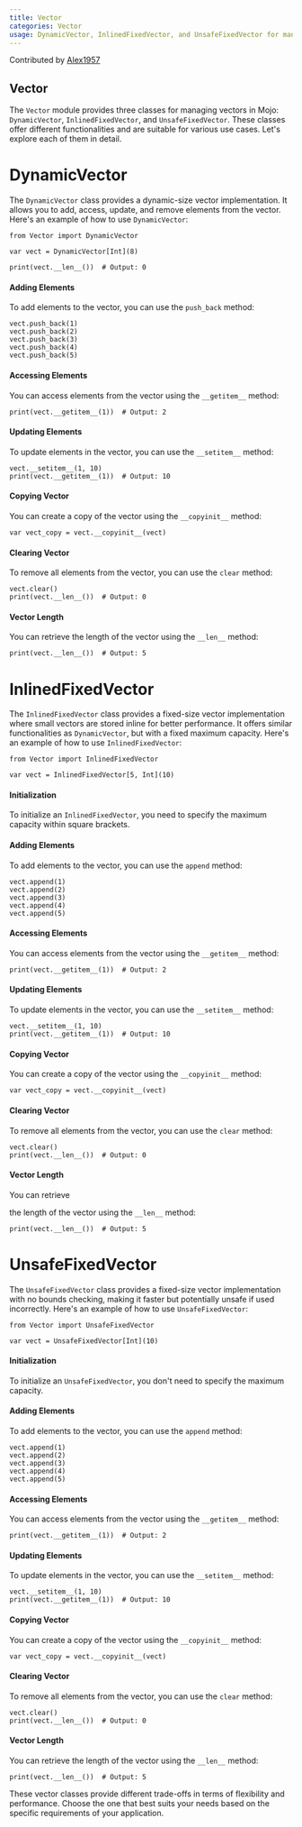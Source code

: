 ```yaml
---
title: Vector
categories: Vector
usage: DynamicVector, InlinedFixedVector, and UnsafeFixedVector for managing vectors in Mojo
---
```


Contributed by [Alex1957](https://github.com/Alex19578)

## Vector

The `Vector` module provides three classes for managing vectors in Mojo: `DynamicVector`, `InlinedFixedVector`, and `UnsafeFixedVector`. These classes offer different functionalities and are suitable for various use cases. Let's explore each of them in detail.

# DynamicVector

The `DynamicVector` class provides a dynamic-size vector implementation. It allows you to add, access, update, and remove elements from the vector. Here's an example of how to use `DynamicVector`:

```mojo
from Vector import DynamicVector

var vect = DynamicVector[Int](8)

print(vect.__len__())  # Output: 0
```

#### Adding Elements
To add elements to the vector, you can use the `push_back` method:
```mojo
vect.push_back(1)
vect.push_back(2)
vect.push_back(3)
vect.push_back(4)
vect.push_back(5)
```

#### Accessing Elements
You can access elements from the vector using the `__getitem__` method:
```mojo
print(vect.__getitem__(1))  # Output: 2
```

#### Updating Elements
To update elements in the vector, you can use the `__setitem__` method:
```mojo
vect.__setitem__(1, 10)
print(vect.__getitem__(1))  # Output: 10
```

#### Copying Vector
You can create a copy of the vector using the `__copyinit__` method:
```mojo
var vect_copy = vect.__copyinit__(vect)
```

#### Clearing Vector
To remove all elements from the vector, you can use the `clear` method:
```mojo
vect.clear()
print(vect.__len__())  # Output: 0
```

#### Vector Length
You can retrieve the length of the vector using the `__len__` method:
```mojo
print(vect.__len__())  # Output: 5
```

# InlinedFixedVector

The `InlinedFixedVector` class provides a fixed-size vector implementation where small vectors are stored inline for better performance. It offers similar functionalities as `DynamicVector`, but with a fixed maximum capacity. Here's an example of how to use `InlinedFixedVector`:

```mojo
from Vector import InlinedFixedVector

var vect = InlinedFixedVector[5, Int](10)
```

#### Initialization
To initialize an `InlinedFixedVector`, you need to specify the maximum capacity within square brackets.

#### Adding Elements
To add elements to the vector, you can use the `append` method:
```mojo
vect.append(1)
vect.append(2)
vect.append(3)
vect.append(4)
vect.append(5)
```

#### Accessing Elements
You can access elements from the vector using the `__getitem__` method:
```mojo
print(vect.__getitem__(1))  # Output: 2
```

#### Updating Elements
To update elements in the vector, you can use the `__setitem__` method:
```mojo
vect.__setitem__(1, 10)
print(vect.__getitem__(1))  # Output: 10
```

#### Copying Vector
You can create a copy of the vector using the `__copyinit__` method:
```mojo
var vect_copy = vect.__copyinit__(vect)
```

#### Clearing Vector
To remove all elements from the vector, you can use the `clear` method:
```mojo
vect.clear()
print(vect.__len__())  # Output: 0
```

#### Vector Length
You can retrieve

 the length of the vector using the `__len__` method:
```mojo
print(vect.__len__())  # Output: 5
```

# UnsafeFixedVector

The `UnsafeFixedVector` class provides a fixed-size vector implementation with no bounds checking, making it faster but potentially unsafe if used incorrectly. Here's an example of how to use `UnsafeFixedVector`:

```mojo
from Vector import UnsafeFixedVector

var vect = UnsafeFixedVector[Int](10)
```

#### Initialization
To initialize an `UnsafeFixedVector`, you don't need to specify the maximum capacity.

#### Adding Elements
To add elements to the vector, you can use the `append` method:
```mojo
vect.append(1)
vect.append(2)
vect.append(3)
vect.append(4)
vect.append(5)
```

#### Accessing Elements
You can access elements from the vector using the `__getitem__` method:
```mojo
print(vect.__getitem__(1))  # Output: 2
```

#### Updating Elements
To update elements in the vector, you can use the `__setitem__` method:
```mojo
vect.__setitem__(1, 10)
print(vect.__getitem__(1))  # Output: 10
```

#### Copying Vector
You can create a copy of the vector using the `__copyinit__` method:
```mojo
var vect_copy = vect.__copyinit__(vect)
```

#### Clearing Vector
To remove all elements from the vector, you can use the `clear` method:
```mojo
vect.clear()
print(vect.__len__())  # Output: 0
```

#### Vector Length
You can retrieve the length of the vector using the `__len__` method:
```mojo
print(vect.__len__())  # Output: 5
```

These vector classes provide different trade-offs in terms of flexibility and performance. Choose the one that best suits your needs based on the specific requirements of your application.
